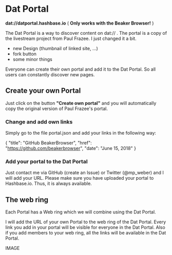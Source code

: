 # Dat Portal

**dat://datportal.hashbase.io** ( **Only works with the Beaker Browser!** )

The Dat Portal is a way to discover content on dat:// .
The portal is a copy of the livestream project from Paul Frazee. I just changed it a bit.

 - new Design (thumbnail of linked site, ...)
 - fork button
 - some minor things

Everyone can create their own portal and add it to the Dat Portal. So all users can constantly discover new pages.


## Create your own Portal

Just click on the button **"Create own portal"** and you will automatically copy the original version of Paul Frazee's portal.

### Change and add own links

Simply go to the file portal.json and add your links in the following way:

{
   "title": "GitHub BeakerBrowser",
   "href": "https://github.com/beakerbrowser",
   "date": "June 15, 2018"
 }

 ### Add your portal to the Dat Portal

 Just contact me via GitHub (create an Issue) or Twitter (@mp_weber) and I will add your URL. Please make sure you have uploaded your portal to Hashbase.io. Thus, it is always available. 

## The web ring

Each Portal has a Web ring which we will combine using the Dat Portal.

I will add the URL of your own Portal to the web ring of the Dat Portal. Every link you add in your portal will be visible for everyone in the Dat Portal. Also if you add members to your web ring, all the links will be available in the Dat Portal.

IMAGE

